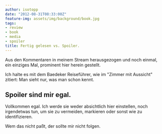 ```yaml
---
author: isotopp
date: "2012-08-31T08:33:00Z"
feature-img: assets/img/background/book.jpg
tags:
- review
- book
- media
- spoiler
title: Fertig gelesen vs. Spoiler.
---
```

Aus den Kommentaren in meinem Stream herausgezogen und noch einmal, ein einziges Mal, prominent hier herein gestellt.

Ich halte es mit dem Baedeker Reiseführer, wie im "Zimmer mit Aussicht" zitiert: Man sieht nur, was man schon kennt.

## Spoiler sind mir egal.

Vollkommen egal. Ich werde sie weder absichtlich hier einstellen, noch irgendetwas tun, um sie zu vermeiden, markieren oder sonst wie zu identifizieren.

Wem das nicht paßt, der sollte mir nicht folgen.﻿

